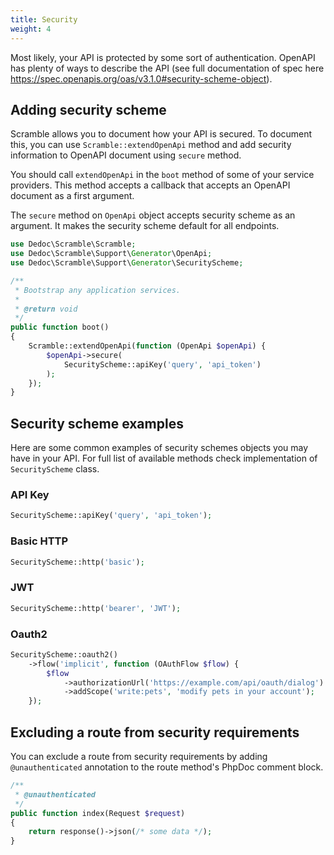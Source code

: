 ```yaml
---
title: Security
weight: 4
---
```


Most likely, your API is protected by some sort of authentication. OpenAPI has plenty of ways to describe the API (see full documentation of spec here https://spec.openapis.org/oas/v3.1.0#security-scheme-object).

## Adding security scheme
Scramble allows you to document how your API is secured. To document this, you can use `Scramble::extendOpenApi` method and add security information to OpenAPI document using `secure` method.

You should call `extendOpenApi` in the `boot` method of some of your service providers. This method accepts a callback that accepts an OpenAPI document as a first argument.

The `secure` method on `OpenApi` object accepts security scheme as an argument. It makes the security scheme default for all endpoints.

```php
use Dedoc\Scramble\Scramble;
use Dedoc\Scramble\Support\Generator\OpenApi;
use Dedoc\Scramble\Support\Generator\SecurityScheme;

/**
 * Bootstrap any application services.
 *
 * @return void
 */
public function boot()
{
    Scramble::extendOpenApi(function (OpenApi $openApi) {
        $openApi->secure(
            SecurityScheme::apiKey('query', 'api_token')
        );
    });
}
```

## Security scheme examples
Here are some common examples of security schemes objects you may have in your API. For full list of available methods check implementation of `SecurityScheme` class.

### API Key
```php
SecurityScheme::apiKey('query', 'api_token');
```

### Basic HTTP
```php
SecurityScheme::http('basic');
```

### JWT
```php
SecurityScheme::http('bearer', 'JWT');
```

### Oauth2
```php
SecurityScheme::oauth2()
    ->flow('implicit', function (OAuthFlow $flow) {
        $flow
            ->authorizationUrl('https://example.com/api/oauth/dialog')
            ->addScope('write:pets', 'modify pets in your account');
    });
```

## Excluding a route from security requirements

You can exclude a route from security requirements by adding `@unauthenticated` annotation to the route method's PhpDoc comment block.

```php
/**
 * @unauthenticated
 */
public function index(Request $request)
{
    return response()->json(/* some data */);
}
```
